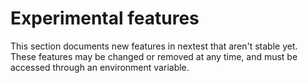 # Experimental features

This section documents new features in nextest that aren't stable yet. These features
may be changed or removed at any time, and must be accessed through an environment variable.
